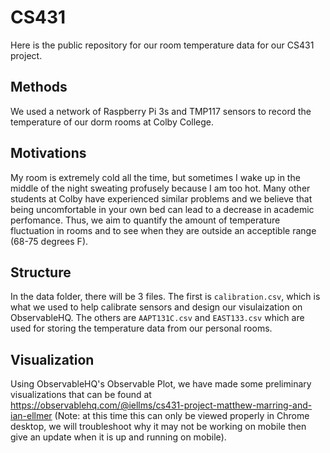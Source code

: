 # CS431
Here is the public repository for our room temperature data for our CS431 project.


## Methods
We used a network of Raspberry Pi 3s and TMP117 sensors to record the temperature of our dorm rooms at Colby College.

## Motivations
My room is extremely cold all the time, but sometimes I wake up in the middle of the night sweating profusely because I am too hot.  Many other students at Colby have experienced similar problems and we believe that being uncomfortable in your own bed can lead to a decrease in academic perfomance.  Thus, we aim to quantify the amount of temperature fluctuation in rooms and to see when they are outside an acceptible range (68-75 degrees F).

## Structure
In the data folder, there will be 3 files.  The first is `calibration.csv`, which is what we used to help calibrate sensors and design our visulaization on ObservableHQ.  The others are `AAPT131C.csv` and `EAST133.csv` which are used for storing the temperature data from our personal rooms.

## Visualization
Using ObservableHQ's Observable Plot, we have made some preliminary visualizations that can be found at https://observablehq.com/@iellms/cs431-project-matthew-marring-and-ian-ellmer (Note: at this time this can only be viewed properly in Chrome desktop, we will troubleshoot why it may not be working on mobile then give an update when it is up and running on mobile).
